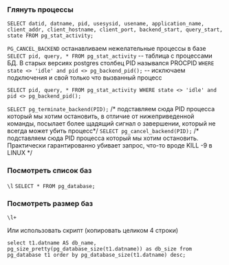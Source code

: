 ### Глянуть процессы

`SELECT datid, datname, pid, usesysid, usename, application_name, client_addr, client_hostname, client_port, backend_start, query_start, state FROM pg_stat_activity;`

`PG_CANCEL_BACKEND` останавливаем нежелательные процессы в базе
`SELECT pid, query, * FROM pg_stat_activity` -- таблица с процессами БД. В старых версиях postgres столбец PID назывался PROCPID
`WHERE state <> 'idle' and pid <> pg_backend_pid();` -- исключаем подключения и свой только что вызванный процесс

`SELECT pid, query, * FROM pg_stat_activity WHERE state <> 'idle' and pid <> pg_backend_pid();`

`SELECT pg_terminate_backend(PID);` /* подставляем сюда PID процесса который мы хотим остановить, в отличие от нижеприведенной команды, посылает более щадящий сигнал о завершении, который не всегда может убить процесс*/
`SELECT pg_cancel_backend(PID);` /* подставляем сюда PID процесса который мы хотим остановить. Практически гарантированно убивает запрос, что-то вроде KILL -9 в LINUX */

### Посмотреть список баз

`\l`
`SELECT * FROM pg_database;`

### Посмотреть размер баз

`\l+`

Или использовать скрипт (копировать целиком 4 строки)

`select t1.datname AS db_name,  
       pg_size_pretty(pg_database_size(t1.datname)) as db_size
from pg_database t1
order by pg_database_size(t1.datname) desc;`
